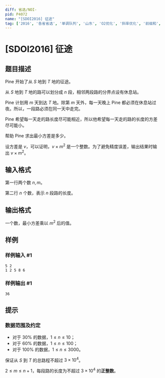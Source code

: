 ```yaml
---
diff: 省选/NOI-
pid: P4072
name: "[SDOI2016] 征途"
tag: ['2016', '各省省选', '单调队列', '山东', 'O2优化', '斜率优化', '前缀和', '凸包']
---
```

# [SDOI2016] 征途
## 题目描述

Pine 开始了从 $S$ 地到 $T$ 地的征途。

从 $S$ 地到 $T$ 地的路可以划分成 $n$ 段，相邻两段路的分界点设有休息站。

Pine 计划用 $m$ 天到达 $T$ 地。除第 $m$ 天外，每一天晚上 Pine 都必须在休息站过夜。所以，一段路必须在同一天中走完。

Pine 希望每一天走的路长度尽可能相近，所以他希望每一天走的路的长度的方差尽可能小。

帮助 Pine 求出最小方差是多少。

设方差是 $v$，可以证明，$v\times m^2$ 是一个整数。为了避免精度误差，输出结果时输出 $v\times m^2$。
## 输入格式

第一行两个数 $n, m$。

第二行 $n$ 个数，表示 $n$ 段路的长度。
## 输出格式

一个数，最小方差乘以 $m^2$ 后的值。
## 样例

### 样例输入 #1
```
5 2
1 2 5 8 6
```
### 样例输出 #1
```
36
```
## 提示

### 数据范围及约定

- 对于 $30\%$ 的数据，$1 \le n \le 10$；
- 对于 $60\%$ 的数据，$1 \le n \le 100$；
- 对于 $100\%$ 的数据，$1 \le n \le 3000$。

保证从 $S$ 到 $T$ 的总路程不超过 $3\times 10^4$。

$2 \leq m \leq n+1$，每段路的长度为不超过 $3 \times 10^4$ 的**正整数**。
